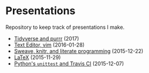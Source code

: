 # Presentations

Repository to keep track of presentations I make.

- [Tidyverse and purrr][purrr] (2017)
- [Text Editor, vim][vim2016] (2016-01-28)
- [Sweave, knitr, and literate programming][knitr2015] (2015-12-22)
- [LaTeX][latex] (2015-11-29)
- [Python's `unittest` and Travis CI][unittest] (2015-12-07)

[purrr]: https://github.com/erictleung/tutorial-tidy-purrr
[knitr2015]: https://github.com/erictleung/tutorial-sweave-and-knitr
[vim2016]: https://github.com/erictleung/tutorial-vim
[latex]: https://github.com/erictleung/tutorial-latex
[unittest]: https://github.com/erictleung/talk-unittest-travis-ci
